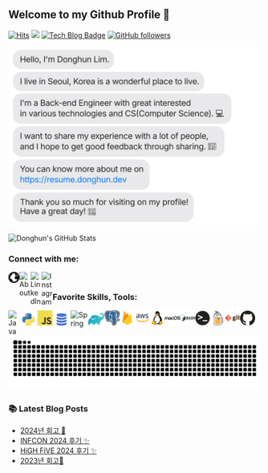 ## Welcome to my Github Profile 👋

[![Hits](https://hits.seeyoufarm.com/api/count/incr/badge.svg?url=https%3A%2F%2Fgithub.com%2FdonghL-dev%2FdonghL-dev&title=views)](https://hits.seeyoufarm.com) [![](https://img.shields.io/badge/%F0%9F%8F%A0-Home-blue)](https://resume.donghun.dev) [![Tech Blog Badge](http://img.shields.io/badge/-Tech%20blog-black?style=flat-square&logo=github&link=https://donghun.dev/)](https://donghun.dev/) [![GitHub followers](https://img.shields.io/github/followers/donghl-dev?style=social)](https://github.com/donghL-dev?tab=followers)

![message_svg](https://github.com/donghL-dev/donghL-dev/blob/master/template.svg)

![Donghun's GitHub Stats](https://github-readme-stats-sigma-five.vercel.app/api?username=donghl-dev)

### Connect with me:

[<img align="left" alt="donghL-dev Velog" width="22px" src="https://raw.githubusercontent.com/iconic/open-iconic/master/svg/globe.svg" />](https://donghun.dev/)[<img align="left" alt="About" width="22px" src="https://user-images.githubusercontent.com/33312179/89108359-c2ee9f80-d472-11ea-931b-fe55d8dbb71b.png" />](https://resume.donghun.dev/)[<img align="left" alt="LinkedIn" width="22px" src="https://cdn.jsdelivr.net/npm/simple-icons@v3/icons/linkedin.svg" />](https://www.linkedin.com/in/donghun-lim-l34050/)[<img align="left" alt="Instagram" width="22px" src="https://cdn.jsdelivr.net/npm/simple-icons@v3/icons/instagram.svg" />](https://www.instagram.com/dong_h_08/)

<br />

### Favorite Skills, Tools:

[<img align="left" alt="Java" width="22px" src="https://user-images.githubusercontent.com/33312179/89106621-4d7cd200-d466-11ea-9a52-99632a3736a8.png" />][Java]
[<img align="left" alt="Python" width="36px" src="https://raw.githubusercontent.com/github/explore/80688e429a7d4ef2fca1e82350fe8e3517d3494d/topics/python/python.png" />][Python]
[<img align="left" alt="Java Script" width="30px" src="https://raw.githubusercontent.com/github/explore/80688e429a7d4ef2fca1e82350fe8e3517d3494d/topics/javascript/javascript.png" />][JavaScript]
[<img align="left" alt="SQL" width="36px" src="https://raw.githubusercontent.com/github/explore/80688e429a7d4ef2fca1e82350fe8e3517d3494d/topics/sql/sql.png" />][SQL]
[<img align="left" alt="Spring" width="34px" src="https://avatars0.githubusercontent.com/u/317776?s=200&v=4" />][Spring]
[<img align="left" alt="Gradle" width="34px" src="https://raw.githubusercontent.com/github/explore/59009b1589a883459c0ae19044e3e7e3ec0c4e0a/topics/gradle/gradle.png" />][Gradle]
[<img align="left" alt="PostgreSQL" width="30px" src="https://raw.githubusercontent.com/github/explore/80688e429a7d4ef2fca1e82350fe8e3517d3494d/topics/postgresql/postgresql.png" />][PostgreSQL]
[<img align="left" alt="Firebase" width="30px" src="https://raw.githubusercontent.com/github/explore/80688e429a7d4ef2fca1e82350fe8e3517d3494d/topics/firebase/firebase.png" />][Fire_base]
[<img align="left" alt="AWS" width="30px" src="https://raw.githubusercontent.com/github/explore/fbceb94436312b6dacde68d122a5b9c7d11f9524/topics/aws/aws.png" />][AWS]
[<img align="left" alt="Linux" width="30px" src="https://raw.githubusercontent.com/github/explore/80688e429a7d4ef2fca1e82350fe8e3517d3494d/topics/linux/linux.png" />][Linux]
[<img align="left" alt="Mac OS" width="30px" src="https://raw.githubusercontent.com/github/explore/80688e429a7d4ef2fca1e82350fe8e3517d3494d/topics/macos/macos.png" />][MacOS]
[<img align="left" alt="Bash" width="30px" src="https://raw.githubusercontent.com/github/explore/80688e429a7d4ef2fca1e82350fe8e3517d3494d/topics/bash/bash.png" />][Bash]
[<img align="left" alt="Terminal" width="30px" src="https://raw.githubusercontent.com/github/explore/d92924b1d925bb134e308bd29c9de6c302ed3beb/topics/terminal/terminal.png" />][Terminal]
[<img align="left" alt="Homebrew" width="30px" src="https://raw.githubusercontent.com/github/explore/80688e429a7d4ef2fca1e82350fe8e3517d3494d/topics/homebrew/homebrew.png" />][Homebrew]
[<img align="left" alt="Git" width="30px" src="https://raw.githubusercontent.com/github/explore/80688e429a7d4ef2fca1e82350fe8e3517d3494d/topics/git/git.png" />][Git]
[<img align="left" alt="GitHub" width="30px" src="https://raw.githubusercontent.com/github/explore/89bdd9644f44d1b12180fd512b95574fe4c54617/topics/github-api/github-api.png" />][Github]

<br />

<!-- ![](https://user-images.githubusercontent.com/33312179/89108870-2f6b9d80-d477-11ea-8f41-f249c7d12a86.png) -->
![snake svg](https://github.com/donghL-dev/donghL-dev/blob/output/github-contribution-grid-snake.svg)

### 📚 Latest Blog Posts
<!-- BLOG-POST-LIST:START -->
- [2024년 회고 📝](https://donghun.dev/2024-Retrospective)
- [INFCON 2024 후기 ✨](https://donghun.dev/INFCON-2024-REVIEWS)
- [HiGH FiVE 2024 후기 ✨](https://donghun.dev/HiGH-FiVE-2024-REVIEWS)
- [2023년 회고📝](https://donghun.dev/2023-Retrospective)
<!-- BLOG-POST-LIST:END -->

[Java]: https://en.wikipedia.org/wiki/Java_(programming_language)
[Python]: https://en.wikipedia.org/wiki/Python_(programming_language)
[JavaScript]: https://en.wikipedia.org/wiki/JavaScript
[SQL]: https://en.wikipedia.org/wiki/SQL
[Spring]: https://en.wikipedia.org/wiki/Spring_Framework
[Gradle]: https://en.wikipedia.org/wiki/Gradle
[PostgreSQL]: https://en.wikipedia.org/wiki/PostgreSQL
[Fire_base]: https://en.wikipedia.org/wiki/Firebase
[AWS]: https://en.wikipedia.org/wiki/Amazon_Web_Services
[Linux]: https://en.wikipedia.org/wiki/Linux
[MacOS]: https://en.wikipedia.org/wiki/MacOS
[Bash]: https://en.wikipedia.org/wiki/Bash_(Unix_shell)
[Terminal]: https://en.wikipedia.org/wiki/GNOME_Terminal
[Homebrew]: https://en.wikipedia.org/wiki/Homebrew_(package_manager)
[Git]: https://en.wikipedia.org/wiki/Git
[Github]: https://en.wikipedia.org/wiki/GitHub
